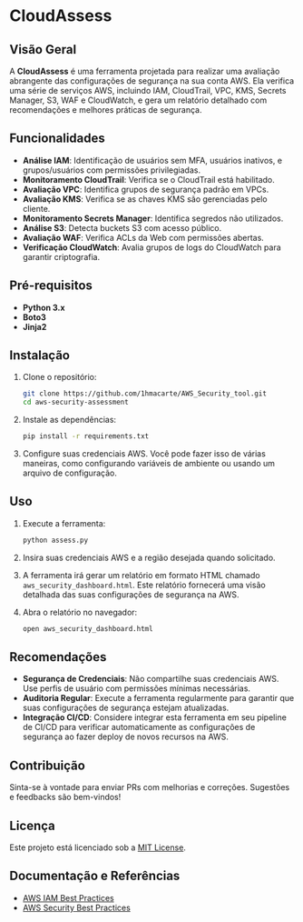 # CloudAssess

## Visão Geral

A **CloudAssess** é uma ferramenta projetada para realizar uma avaliação abrangente das configurações de segurança na sua conta AWS. Ela verifica uma série de serviços AWS, incluindo IAM, CloudTrail, VPC, KMS, Secrets Manager, S3, WAF e CloudWatch, e gera um relatório detalhado com recomendações e melhores práticas de segurança.

## Funcionalidades

- **Análise IAM**: Identificação de usuários sem MFA, usuários inativos, e grupos/usuários com permissões privilegiadas.
- **Monitoramento CloudTrail**: Verifica se o CloudTrail está habilitado.
- **Avaliação VPC**: Identifica grupos de segurança padrão em VPCs.
- **Avaliação KMS**: Verifica se as chaves KMS são gerenciadas pelo cliente.
- **Monitoramento Secrets Manager**: Identifica segredos não utilizados.
- **Análise S3**: Detecta buckets S3 com acesso público.
- **Avaliação WAF**: Verifica ACLs da Web com permissões abertas.
- **Verificação CloudWatch**: Avalia grupos de logs do CloudWatch para garantir criptografia.

## Pré-requisitos

- **Python 3.x**
- **Boto3**
- **Jinja2**

## Instalação

1. Clone o repositório:

    ```bash
    git clone https://github.com/1hmacarte/AWS_Security_tool.git
    cd aws-security-assessment

2. Instale as dependências:

    ```bash
    pip install -r requirements.txt
    ```

3. Configure suas credenciais AWS. Você pode fazer isso de várias maneiras, como configurando variáveis de ambiente ou usando um arquivo de configuração.

## Uso

1. Execute a ferramenta:

    ```bash
    python assess.py
    ```

2. Insira suas credenciais AWS e a região desejada quando solicitado.

3. A ferramenta irá gerar um relatório em formato HTML chamado `aws_security_dashboard.html`. Este relatório fornecerá uma visão detalhada das suas configurações de segurança na AWS.

4. Abra o relatório no navegador:

    ```bash
    open aws_security_dashboard.html
    ```

## Recomendações

- **Segurança de Credenciais**: Não compartilhe suas credenciais AWS. Use perfis de usuário com permissões mínimas necessárias.
- **Auditoria Regular**: Execute a ferramenta regularmente para garantir que suas configurações de segurança estejam atualizadas.
- **Integração CI/CD**: Considere integrar esta ferramenta em seu pipeline de CI/CD para verificar automaticamente as configurações de segurança ao fazer deploy de novos recursos na AWS.

## Contribuição

Sinta-se à vontade para enviar PRs com melhorias e correções. Sugestões e feedbacks são bem-vindos!

## Licença

Este projeto está licenciado sob a [MIT License](LICENSE).

## Documentação e Referências

- [AWS IAM Best Practices](https://docs.aws.amazon.com/IAM/latest/UserGuide/best-practices.html)
- [AWS Security Best Practices](https://aws.amazon.com/whitepapers/security-best-practices/)
